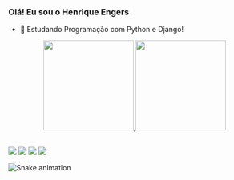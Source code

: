 ### Olá! Eu sou o Henrique Engers

- 🌱 Estudando Programação com Python e Django!


<div align="center">
  <a href="https://github.com/henriqeee">
  <img height="180em" src="https://github-readme-stats.vercel.app/api?username=henriqeee&show_icons=true&theme=dark&include_all_commits=true&count_private=true"/>
  <img height="180em" src="https://github-readme-stats.vercel.app/api/top-langs/?username=henriqeee&layout=compact&langs_count=7&theme=dark"/>
</div>
  
  
  ##
  
  
  <div> 
  <a href="https://instagram.com/henrique_engerss" target="_blank"><img src="https://img.shields.io/badge/-Instagram-%23E4405F?style=for-the-badge&logo=instagram&logoColor=white" target="_blank"></a>
 	<a href="https://www.twitch.tv/henriqeeee" target="_blank"><img src="https://img.shields.io/badge/Twitch-9146FF?style=for-the-badge&logo=twitch&logoColor=white" target="_blank"></a>
  <a href = "mailto:henrique.engers2@gmail.com"><img src="https://img.shields.io/badge/-Gmail-%23333?style=for-the-badge&logo=gmail&logoColor=white" target="_blank"></a>
  <a href="https://www.linkedin.com/in/henriqueengers/" target="_blank"><img src="https://img.shields.io/badge/-LinkedIn-%230077B5?style=for-the-badge&logo=linkedin&logoColor=white" target="_blank"></a> 
 
  ![Snake animation](https://github.com/henriqeee/henriqeee/blob/output/github-contribution-grid-snake.svg)
 
</div>



